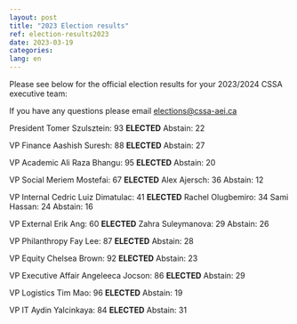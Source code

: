 ```yaml
---
layout: post
title: "2023 Election results"
ref: election-results2023
date: 2023-03-19
categories:
lang: en
---
```


Please see below for the official election results for your 2023/2024 CSSA executive team:

If you have any questions please email [elections@cssa-aei.ca](mailto:elections@cssa-aei.ca)

President
Tomer Szulsztein: 93 **ELECTED** 
Abstain: 22

VP Finance
Aashish Suresh: 88 **ELECTED** 
Abstain: 27

VP Academic
Ali Raza Bhangu: 95 **ELECTED** 
Abstain: 20

VP Social
Meriem Mostefai: 67 **ELECTED** 
Alex Ajersch: 36 
Abstain: 12

VP Internal 
Cedric Luiz Dimatulac: 41 **ELECTED** 
Rachel Olugbemiro: 34 
Sami Hassan: 24 
Abstain: 16

VP External 
Erik Ang: 60 **ELECTED** 
Zahra Suleymanova: 29 
Abstain: 26

VP Philanthropy 
Fay Lee: 87 **ELECTED** 
Abstain: 28

VP Equity 
Chelsea Brown: 92 **ELECTED** 
Abstain: 23

VP Executive Affair 
Angeleeca Jocson: 86 **ELECTED** 
Abstain: 29

VP Logistics 
Tim Mao: 96 **ELECTED** 
Abstain: 19

VP IT 
Aydin Yalcinkaya: 84 **ELECTED** 
Abstain: 31
